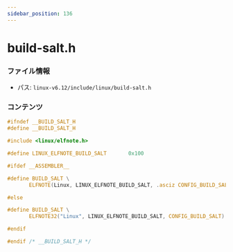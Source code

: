 ```yaml
---
sidebar_position: 136
---
```

# build-salt.h

### ファイル情報

- パス: `linux-v6.12/include/linux/build-salt.h`

### コンテンツ

```h
#ifndef __BUILD_SALT_H
#define __BUILD_SALT_H

#include <linux/elfnote.h>

#define LINUX_ELFNOTE_BUILD_SALT       0x100

#ifdef __ASSEMBLER__

#define BUILD_SALT \
       ELFNOTE(Linux, LINUX_ELFNOTE_BUILD_SALT, .asciz CONFIG_BUILD_SALT)

#else

#define BUILD_SALT \
       ELFNOTE32("Linux", LINUX_ELFNOTE_BUILD_SALT, CONFIG_BUILD_SALT)

#endif

#endif /* __BUILD_SALT_H */

```
